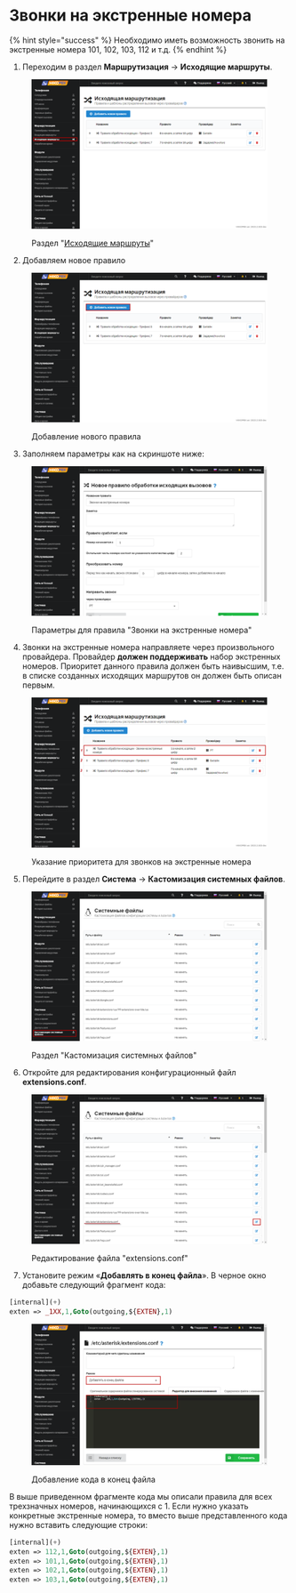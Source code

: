# Звонки на экстренные номера

{% hint style="success" %}
Необходимо иметь возможность звонить на экстренные номера 101, 102, 103, 112 и т.д.
{% endhint %}

1. Переходим в раздел **Маршрутизация** → **Исходящие маршруты**.&#x20;

<figure><img src="../../.gitbook/assets/1 (1).png" alt=""><figcaption><p>Раздел "<a href="../../manual/routing/outbound-routing.md">Исходящие маршруты</a>"</p></figcaption></figure>

2. Добавляем новое правило

<figure><img src="../../.gitbook/assets/2 (1).png" alt=""><figcaption><p>Добавление нового правила </p></figcaption></figure>

3. &#x20;Заполняем параметры как на скриншоте ниже:

<figure><img src="../../.gitbook/assets/3.png" alt=""><figcaption><p>Параметры для правила "Звонки на экстренные номера"</p></figcaption></figure>

4. Звонки на экстренные номера направляете через произвольного провайдера. Провайдер **должен поддерживать** набор экстренных номеров. Приоритет данного правила должен быть наивысшим, т.е. в списке созданных исходящих маршрутов он должен быть описан первым.

<figure><img src="../../.gitbook/assets/4.png" alt=""><figcaption><p>Указание приоритета для звонков на экстренные номера </p></figcaption></figure>

5. &#x20;Перейдите в раздел **Система** → **Кастомизация системных файлов**.

<figure><img src="../../.gitbook/assets/5.png" alt=""><figcaption><p>Раздел "Кастомизация системных файлов"</p></figcaption></figure>

6. Откройте для редактирования конфигурационный файл **extensions.conf**.

<figure><img src="../../.gitbook/assets/6.png" alt=""><figcaption><p>Редактирование файла "extensions.conf"</p></figcaption></figure>

7. Установите режим «**Добавлять в конец файла**». В черное окно добавьте следующий фрагмент кода:

```php
[internal](+)
exten => _1XX,1,Goto(outgoing,${EXTEN},1)	
```

<figure><img src="../../.gitbook/assets/newForm.png" alt=""><figcaption><p>Добавление кода в конец файла</p></figcaption></figure>

В выше приведенном фрагменте кода мы описали правила для всех трехзначных номеров, начинающихся с 1. Если нужно указать конкретные экстренные номера, то вместо выше представленного кода нужно вставить следующие строки:

```php
[internal](+)
exten => 112,1,Goto(outgoing,${EXTEN},1)
exten => 101,1,Goto(outgoing,${EXTEN},1)
exten => 102,1,Goto(outgoing,${EXTEN},1)
exten => 103,1,Goto(outgoing,${EXTEN},1)
```
